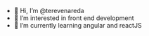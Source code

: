 - 👋 Hi, I’m @terevenareda
- 👀 I’m interested in front end development
- 🌱 I’m currently learning angular and reactJS 
<!---
terevenareda/terevenareda is a ✨ special ✨ repository because its `README.md` (this file) appears on your GitHub profile.
You can click the Preview link to take a look at your changes.
--->
